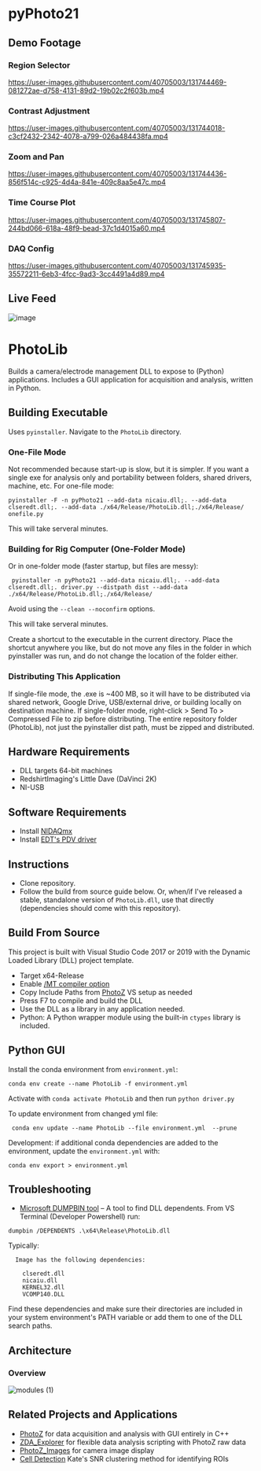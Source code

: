 # pyPhoto21

## Demo Footage

### Region Selector
https://user-images.githubusercontent.com/40705003/131744469-081272ae-d758-4131-89d2-19b02c2f603b.mp4

### Contrast Adjustment
https://user-images.githubusercontent.com/40705003/131744018-c3cf2432-2342-4078-a799-026a484438fa.mp4

### Zoom and Pan
https://user-images.githubusercontent.com/40705003/131744436-856f514c-c925-4d4a-841e-409c8aa5e47c.mp4

### Time Course Plot
https://user-images.githubusercontent.com/40705003/131745807-244bd066-618a-48f9-bead-37c1d4015a60.mp4

### DAQ Config
https://user-images.githubusercontent.com/40705003/131745935-35572211-6eb3-4fcc-9ad3-3cc4491a4d89.mp4

## Live Feed
![image](https://user-images.githubusercontent.com/40705003/132570244-c1128e61-fd9c-452e-a350-d28eaff47bb4.png)

# PhotoLib
Builds a camera/electrode management DLL to expose to (Python) applications. Includes a GUI application for acquisition and analysis, written in Python.

## Building Executable
Uses `pyinstaller`. Navigate to the `PhotoLib` directory.

### One-File Mode
Not recommended because start-up is slow, but it is simpler. If you want a single exe for analysis only and portability between folders, shared drivers, machine, etc. For one-file mode:
```
pyinstaller -F -n pyPhoto21 --add-data nicaiu.dll;. --add-data clseredt.dll;. --add-data ./x64/Release/PhotoLib.dll;./x64/Release/ onefile.py
```

This will take serveral minutes. 

### Building for Rig Computer (One-Folder Mode)
Or in one-folder mode (faster startup, but files are messy):
```
 pyinstaller -n pyPhoto21 --add-data nicaiu.dll;. --add-data clseredt.dll;. driver.py --distpath dist --add-data ./x64/Release/PhotoLib.dll;./x64/Release/
 ```

Avoid using the `--clean --noconfirm` options.

This will take serveral minutes. 

Create a shortcut to the executable in the current directory. Place the shortcut anywhere you like, but do not move any files in the folder in which pyinstaller was run, and do not change the location of the folder either.

### Distributing This Application

If single-file mode, the .exe is ~400 MB, so it will have to be distributed via shared network, Google Drive, USB/external drive, or building locally on destination machine.
If single-folder mode, right-click > Send To > Compressed File to zip before distributing. The entire repository folder (PhotoLib), not just the pyinstaller dist path, must be zipped and distributed.

## Hardware Requirements
- DLL targets 64-bit machines
- RedshirtImaging's Little Dave (DaVinci 2K)
- NI-USB

## Software Requirements
- Install [NIDAQmx](https://www.ni.com/en-us/support/downloads/drivers/download.ni-daqmx.html#382067)
- Install [EDT's PDV driver](https://edt.com/updates/)

## Instructions

- Clone repository. 
- Follow the build from source guide below. Or, when/if I've released a stable, standalone version of `PhotoLib.dll`, use that directly (dependencies should come with this repository).

## Build From Source
This project is built with Visual Studio Code 2017 or 2019 with the Dynamic Loaded Library (DLL) project template.
- Target x64-Release
- Enable [/MT compiler option](https://docs.microsoft.com/en-us/cpp/build/reference/md-mt-ld-use-run-time-library?view=msvc-160)
- Copy Include Paths from [PhotoZ](https://github.com/john-judge/PhotoZ_upgrades.git) VS setup as needed
- Press F7 to compile and build the DLL
- Use the DLL as a library in any application needed. 
- Python: A Python wrapper module using the built-in `ctypes` library is included.

## Python GUI
Install the conda environment from `environment.yml`:
```
conda env create --name PhotoLib -f environment.yml
```

Activate with `conda activate PhotoLib` and then run `python driver.py`

To update environment from changed yml file:
```
 conda env update --name PhotoLib --file environment.yml  --prune
```

Development: if additional conda dependencies are added to the environment, update the  `environment.yml` with:
```
conda env export > environment.yml
```


## Troubleshooting
- [Microsoft DUMPBIN tool](https://docs.microsoft.com/en-us/cpp/build/reference/dependents?view=msvc-160) – A tool to find DLL dependents.
From VS Terminal (Developer Powershell) run:
```
dumpbin /DEPENDENTS .\x64\Release\PhotoLib.dll
```
Typically:
```
  Image has the following dependencies:

    clseredt.dll
    nicaiu.dll
    KERNEL32.dll
    VCOMP140.DLL
```
Find these dependencies and make sure their directories are included in your system environment's PATH variable or add them to one of the DLL search paths.

## Architecture
### Overview
![modules (1)](https://user-images.githubusercontent.com/40705003/129975800-95b877ed-b8da-46f5-83bb-48e716169ebb.png)


## Related Projects and Applications
- [PhotoZ](https://github.com/john-judge/PhotoZ_upgrades.git) for data acquisition and analysis with GUI entirely in C++
- [ZDA_Explorer](https://github.com/john-judge/ZDA_Explorer.git) for flexible data analysis scripting with PhotoZ raw data
- [PhotoZ_Images](https://github.com/john-judge/PhotoZ_Image.git) for camera image display
- [Cell Detection](https://github.com/ksscheuer/ROI_Identification.git) Kate's SNR clustering method for identifying ROIs
